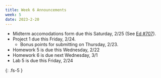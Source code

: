 ```yaml
---
title: Week 6 Announcements
week: 5
date: 2023-2-20
---
```


* Midterm accomodations form due this Saturday, 2/25 (See [Ed #707](https://edstem.org/us/courses/34576/discussion/2581602)).
* Project 1 due this Friday, 2/24.
    * Bonus points for submitting on Thursday, 2/23.
* Homework 5 is due this Wednesday, 2/22
* Homework 6 is due next Wednesday, 3/1
* Lab 5 is due this Friday, 2/24

{: .fs-5 }
